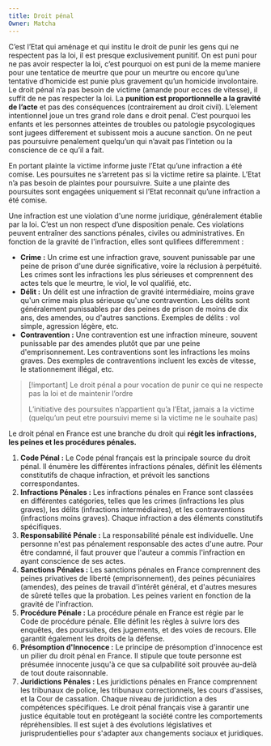 ```yaml
---
title: Droit pénal
Owner: Matcha
---
```

C’est l’Etat qui aménage et qui institu le droit de punir les gens qui ne respectent pas la loi, il est presque exclusivement punitif.
On est puni pour ne pas avoir respecter la loi, c’est pourquoi on est puni de la meme maniere pour une tentatice de meurtre que pour un meurtre ou encore qu’une tentative d’homicide est punie plus gravement qu’un homicide involontaire. Le droit pénal n’a pas besoin de victime (amande pour ecces de vitesse), il suffit de ne pas respecter la loi.
La **punition est proportionnelle a la gravité de l’acte** et pas des conséquences (contrairement au droit civil).
L’element intentionnel joue un tres grand role dans e droit penal. C’est pourquoi les enfants et les personnes atteintes de troubles ou patologie psycologiques sont jugees differement et subissent mois a aucune sanction. On ne peut pas poursuivre penalement quelqu’un qui n’avait pas l’intetion ou la conscience de ce qu’il a fait.
  
En portant plainte la victime informe juste l’Etat qu’une infraction a été comise. Les poursuites ne s’arretent pas si la victime retire sa plainte. L’Etat n’a pas besoin de plaintes pour poursuivre.
Suite a une plainte des poursuites sont engagées uniquement si l’Etat reconnait qu’une infraction a été comise.
  
  
Une infraction est une violation d'une norme juridique, généralement établie par la loi. C’est un non respect d’une disposition penale. Ces violations peuvent entraîner des sanctions pénales, civiles ou administratives. En fonction de la gravité de l'infraction, elles sont qulifiees differemment :
- **Crime :** Un crime est une infraction grave, souvent punissable par une peine de prison d'une durée significative, voire la réclusion à perpétuité. Les crimes sont les infractions les plus sérieuses et comprennent des actes tels que le meurtre, le viol, le vol qualifié, etc.
- **Délit :** Un délit est une infraction de gravité intermédiaire, moins grave qu'un crime mais plus sérieuse qu'une contravention. Les délits sont généralement punissables par des peines de prison de moins de dix ans, des amendes, ou d'autres sanctions. Exemples de délits : vol simple, agression légère, etc.
- **Contravention :** Une contravention est une infraction mineure, souvent punissable par des amendes plutôt que par une peine d'emprisonnement. Les contraventions sont les infractions les moins graves. Des exemples de contraventions incluent les excès de vitesse, le stationnement illégal, etc.
  

> [!important] Le droit pénal a pour vocation de punir ce qui ne respecte pas la loi et de maintenir l’ordre
> 
> L’initiative des poursuites n’appartient qu’a l’Etat, jamais a la victime (quelqu’un peut etre poursuivi meme si la victime ne le souhaite pas)
  
Le droit pénal en France est une branche du droit qui **régit les infractions, les peines et les procédures pénales.**
1. **Code Pénal :** Le Code pénal français est la principale source du droit pénal. Il énumère les différentes infractions pénales, définit les éléments constitutifs de chaque infraction, et prévoit les sanctions correspondantes.
2. **Infractions Pénales :** Les infractions pénales en France sont classées en différentes catégories, telles que les crimes (infractions les plus graves), les délits (infractions intermédiaires), et les contraventions (infractions moins graves). Chaque infraction a des éléments constitutifs spécifiques.
3. **Responsabilité Pénale :** La responsabilité pénale est individuelle. Une personne n'est pas pénalement responsable des actes d'une autre. Pour être condamné, il faut prouver que l'auteur a commis l'infraction en ayant conscience de ses actes.
4. **Sanctions Pénales :** Les sanctions pénales en France comprennent des peines privatives de liberté (emprisonnement), des peines pécuniaires (amendes), des peines de travail d'intérêt général, et d'autres mesures de sûreté telles que la probation. Les peines varient en fonction de la gravité de l'infraction.
5. **Procédure Pénale :** La procédure pénale en France est régie par le Code de procédure pénale. Elle définit les règles à suivre lors des enquêtes, des poursuites, des jugements, et des voies de recours. Elle garantit également les droits de la défense.
6. **Présomption d'Innocence :** Le principe de présomption d'innocence est un pilier du droit pénal en France. Il stipule que toute personne est présumée innocente jusqu'à ce que sa culpabilité soit prouvée au-delà de tout doute raisonnable.
7. **Juridictions Pénales :** Les juridictions pénales en France comprennent les tribunaux de police, les tribunaux correctionnels, les cours d'assises, et la Cour de cassation. Chaque niveau de juridiction a des compétences spécifiques.
Le droit pénal français vise à garantir une justice équitable tout en protégeant la société contre les comportements répréhensibles. Il est sujet à des évolutions législatives et jurisprudentielles pour s'adapter aux changements sociaux et juridiques.